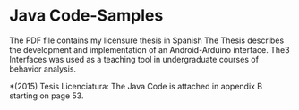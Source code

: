 # Java Code-Samples
The PDF file contains my licensure thesis in Spanish 
The Thesis describes the development and implementation of an Android-Arduino interface.
The3 Interfaces was used as a teaching tool in undergraduate courses of behavior analysis.

*(2015) Tesis Licenciatura: The Java Code is attached in appendix B starting on page 53.